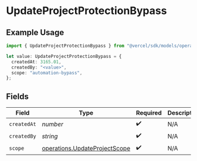 # UpdateProjectProtectionBypass

## Example Usage

```typescript
import { UpdateProjectProtectionBypass } from "@vercel/sdk/models/operations/updateproject.js";

let value: UpdateProjectProtectionBypass = {
  createdAt: 3165.01,
  createdBy: "<value>",
  scope: "automation-bypass",
};
```

## Fields

| Field                                                                          | Type                                                                           | Required                                                                       | Description                                                                    |
| ------------------------------------------------------------------------------ | ------------------------------------------------------------------------------ | ------------------------------------------------------------------------------ | ------------------------------------------------------------------------------ |
| `createdAt`                                                                    | *number*                                                                       | :heavy_check_mark:                                                             | N/A                                                                            |
| `createdBy`                                                                    | *string*                                                                       | :heavy_check_mark:                                                             | N/A                                                                            |
| `scope`                                                                        | [operations.UpdateProjectScope](../../models/operations/updateprojectscope.md) | :heavy_check_mark:                                                             | N/A                                                                            |